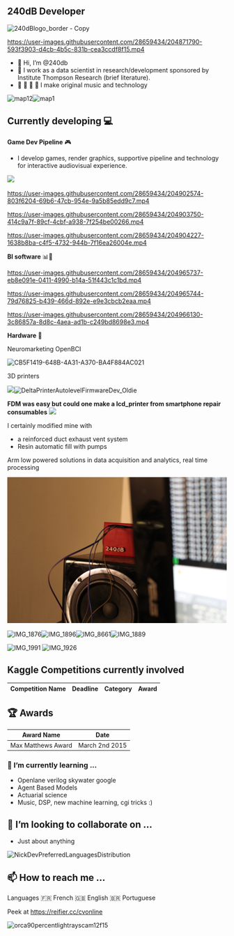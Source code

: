 ## 240dB Developer 


![240dBlogo_border - Copy](https://user-images.githubusercontent.com/28659434/204965317-aa04953b-0b14-468a-a04a-1828f50efad9.png)




https://user-images.githubusercontent.com/28659434/204871790-593f3903-d4cb-4b5c-831b-cea3ccdf8f15.mp4



- 👋 Hi, I’m @240db
- 👀 I work as a data scientist in research/development sponsored by Institute Thompson Research (brief literature). 
- :musical_note: :musical_keyboard: :microphone: :musical_score: I make original music and technology

![map12](https://user-images.githubusercontent.com/28659434/204946595-f870b457-8425-4c3a-aa58-ac192c5fac9e.gif)![map1](https://user-images.githubusercontent.com/28659434/204946608-e8baf0b9-e14a-4f3e-8812-3a7f5592ea67.gif)



## Currently developing 💻

**Game Dev Pipeline** :video_game: 
- I develop  games, render graphics, supportive pipeline and technology for interactive audiovisual experience.

<img src="https://user-images.githubusercontent.com/28659434/204904712-641cc82f-dc5e-4ada-b35b-b22d14763095.gif" width="700">

https://user-images.githubusercontent.com/28659434/204902574-803f6204-69b6-47cb-954e-9a5b85edd9c7.mp4

https://user-images.githubusercontent.com/28659434/204903750-414c9a7f-89cf-4cbf-a938-7f254be00266.mp4

https://user-images.githubusercontent.com/28659434/204904227-1638b8ba-c4f5-4732-944b-7f16ea26004e.mp4

**BI software** 📊💼



https://user-images.githubusercontent.com/28659434/204965737-eb8e091e-0411-4990-b14a-51f443c1c1bd.mp4


https://user-images.githubusercontent.com/28659434/204965744-79d76825-b439-466d-892e-e9e3cbcb2eaa.mp4



https://user-images.githubusercontent.com/28659434/204966130-3c86857a-8d8c-4aea-ad1b-c249bd8698e3.mp4





**Hardware** 🤖

Neuromarketing OpenBCI

![CB5F1419-648B-4A31-A370-BA4F884AC021](https://user-images.githubusercontent.com/28659434/204994419-61155da2-c021-45d3-8a27-c19794a2a983.JPG)

3D printers

<img src="https://user-images.githubusercontent.com/28659434/204909722-e350d19b-0437-4c8f-a9ab-e98f0691b699.gif" width="600">![DeltaPrinterAutolevelFirmwareDev_Oldie](https://user-images.githubusercontent.com/28659434/204909722-e350d19b-0437-4c8f-a9ab-e98f0691b699.gif)

**FDM was easy but could one make a lcd_printer from smartphone repair consumables**
![](https://user-images.githubusercontent.com/28659434/204944060-2fc5c558-d534-44ba-a05a-03f806adec6e.JPG)

I certainly modified mine with 

- a reinforced duct exhaust vent system
- Resin automatic fill with pumps 

Arm low powered solutions in data acquisition and analytics, real time processing


![](prototype_hidden.JPG)



![IMG_1876](https://user-images.githubusercontent.com/28659434/204993683-d168491d-7070-4d31-be38-5cb555865ba0.JPG)![IMG_1896](https://user-images.githubusercontent.com/28659434/204993870-c60d1c6d-8fc9-47d1-ad20-334f6096b66d.JPG)![IMG_8661](https://user-images.githubusercontent.com/28659434/204993888-c4c2a396-1eff-483e-9c2d-6ec026564a96.JPG)![IMG_1889](https://user-images.githubusercontent.com/28659434/204993948-1800629a-7a94-4514-9bfc-78f961f84fa9.JPG)

![IMG_1991](https://user-images.githubusercontent.com/28659434/204994328-3c5f020b-7ccc-4f11-aadc-907bc9749642.JPG)
![IMG_1926](https://user-images.githubusercontent.com/28659434/204994339-0f60a7b0-f19b-4904-9f4f-0b45eaf78ec7.JPG)


## Kaggle Competitions currently involved 

| Competition Name | Deadline | Category | Award |
| ------------- | ------------- | ------------- | ------------- |


<!-- Past competitions -->
<!--| nfl-big-data-bowl-2023  | 2023-01-09 23:59:00 | Analytics | $100,000 |  -->
<!--| g2net-detecting-continuous-gravitational-waves | 2023-01-03 23:59:00 | Research | $25,000 |-->

## :trophy: Awards  

| Award Name | Date | 
| ------------- | ------------- |
| Max Matthews Award | March 2nd 2015 | 


### 🌱 I’m currently learning ...

- Openlane verilog skywater google 
- Agent Based Models 
- Actuarial science 
- Music, DSP, new machine learning, cgi tricks :) 

## 💞️ I’m looking to collaborate on ...

- Just about anything 

![NickDevPreferredLanguagesDistribution](https://user-images.githubusercontent.com/28659434/204962000-a5820bc4-92cd-400f-ab4d-ce1077e89bd7.png)

## 📫 How to reach me ...

Languages 
🇫🇷 French
🇬🇧 English
🇧🇷 Portuguese

Peek at 
https://reifier.cc/cvonline

![orca90percentlightrayscam12f15](https://user-images.githubusercontent.com/28659434/204905103-3d5ece53-3e94-4087-8efe-4adeb83f658f.jpg)

<!---
240db/240db is a ✨ special ✨ repository because its `README.md` (this file) appears on your GitHub profile.
You can click the Preview link to take a look at your changes.
--->
